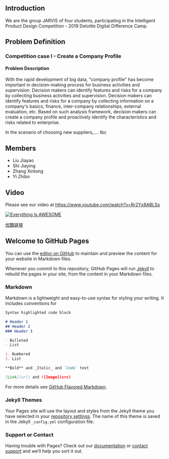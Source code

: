 ## Introduction
We are the group JARVIS of four students, participating in the Intelligent Product Design Competition - 2019 Deloitte Digital Difference Camp.

## Problem Definition
### Competition case I - Create a Company Profile

#### Problem Description
With the rapid development of big data, "company profile" has become important in decision-making process for business activities and supervision. Decision makers can identify features and risks for a company by collecting
business activities and supervision. Decision makers can identify features and risks for a company by collecting information on a company's basics, finance, inter-company relationships, external evaluation, etc. Based on such analysis framework, decision makers can create a company profile and proactively identify the characteristics and risks related to enterprise.

In the scenario of choosing new suppliers,.... tbc 


## Members
* Liu Jiayao
* Shi Jiaying
* Zhang Xintong 
* Yi Zhibo 


## Video
Please see our video at https://www.youtube.com/watch?v=Rr2Yx8ABLSs

[![Everything Is AWESOME](https://img.youtube.com/vi/Rr2Yx8ABLSs/0.jpg)](https://www.youtube.com/watch?v=Rr2Yx8ABLSs "Everything Is AWESOME")


[优酷链接](https://v.youku.com/v_show/id_XNDI2OTY2MDYzMg==.html?spm=a2ha1.12675304.m_2556_c_8261.d_1&s=efbfbd78efbfbd5cefbf&scm=20140719.manual.2556.show_efbfbd78efbfbd5cefbf)







## Welcome to GitHub Pages

You can use the [editor on GitHub](https://github.com/jyliu-jade/2019-Deloitte-Digital-Difference-Camp/edit/master/README.md) to maintain and preview the content for your website in Markdown files.

Whenever you commit to this repository, GitHub Pages will run [Jekyll](https://jekyllrb.com/) to rebuild the pages in your site, from the content in your Markdown files.

### Markdown

Markdown is a lightweight and easy-to-use syntax for styling your writing. It includes conventions for

```markdown
Syntax highlighted code block

# Header 1
## Header 2
### Header 3

- Bulleted
- List

1. Numbered
2. List

**Bold** and _Italic_ and `Code` text

[Link](url) and ![Image](src)
```

For more details see [GitHub Flavored Markdown](https://guides.github.com/features/mastering-markdown/).

### Jekyll Themes

Your Pages site will use the layout and styles from the Jekyll theme you have selected in your [repository settings](https://github.com/jyliu-jade/2019-Deloitte-Digital-Difference-Camp/settings). The name of this theme is saved in the Jekyll `_config.yml` configuration file.

### Support or Contact

Having trouble with Pages? Check out our [documentation](https://help.github.com/categories/github-pages-basics/) or [contact support](https://github.com/contact) and we’ll help you sort it out.
